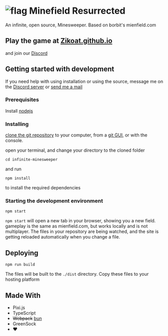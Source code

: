 # ![flag](https://i.imgur.com/YnpGd36.png) Minefield Resurrected
An infinite, open source, Minesweeper. Based on borbit's mienfield.com

## Play the game at [Zikoat.github.io](https://zikoat.github.io/)
and join our [Discord][discord]

## Getting started with development
If you need help with using installation or using the source, message me on the [Discord server][discord] or [send me a mail][mail]
### Prerequisites
Install [nodejs](https://nodejs.org/en/)

### Installing
[clone the git repository](https://help.github.com/articles/cloning-a-repository/) to your computer, from a [git GUI](https://www.sourcetreeapp.com/), or with the console.

open your terminal, and change your directory to the cloned folder

```shell
cd infinite-minesweeper
```
and run
```shell
npm install
```
to install the required dependencies
### Starting the development environment
```shell
npm start
```
`npm start` will open a new tab in your browser, showing you a new field. gameplay is the same as mienfield.com, but works locally and is not multiplayer. The files in your repository are being watched, and the site is getting reloaded automatically when you change a file.

## Deploying
```shell
npm run build
```
The files will be built to the `./dist` directory. Copy these files to your hosting platform

## Made With
* Pixi.js
* TypeScript
* ~~Webpack~~ [bun](https://bun.sh/)
* GreenSock
* :heart:

[discord]: https://discord.gg/XzpSVxx
[mail]:<mailto:sschoeler99@gmail.com>
